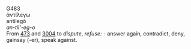 <body>
  <p>G483<br>  ἀντίλεγω  <br> antilegō  <br><i>an-til‘-eg-o </i><br>From <a href="g0473.htm">473</a> and <a href="g3004.htm">3004</a>  to <i>dispute</i>, <i>refuse:</i> - answer again, contradict, deny, gainsay (-er), speak against.<br></p>
 </body>